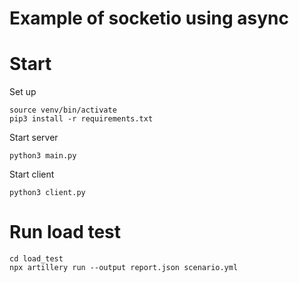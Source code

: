 # Example of socketio using async

# Start
Set up
```
source venv/bin/activate
pip3 install -r requirements.txt
```

Start server
```
python3 main.py
```

Start client
```
python3 client.py
```

# Run load test
```
cd load_test
npx artillery run --output report.json scenario.yml
```
